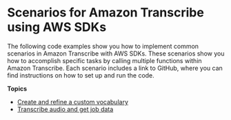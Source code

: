 # Scenarios for Amazon Transcribe using AWS SDKs<a name="service_code_examples_scenarios"></a>

The following code examples show you how to implement common scenarios in Amazon Transcribe with AWS SDKs\. These scenarios show you how to accomplish specific tasks by calling multiple functions within Amazon Transcribe\. Each scenario includes a link to GitHub, where you can find instructions on how to set up and run the code\.

**Topics**
+ [Create and refine a custom vocabulary](example_transcribe_Scenario_CustomVocabulary_section.md)
+ [Transcribe audio and get job data](example_transcribe_Scenario_GettingStartedTranscriptionJobs_section.md)